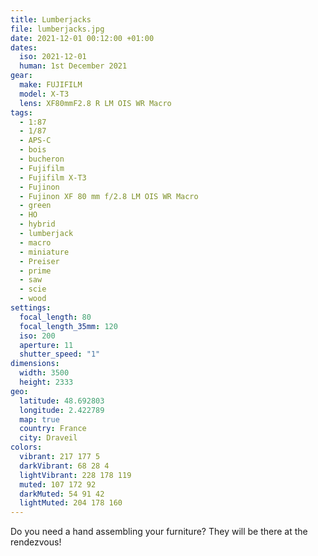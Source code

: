 ```yaml
---
title: Lumberjacks
file: lumberjacks.jpg
date: 2021-12-01 00:12:00 +01:00
dates:
  iso: 2021-12-01
  human: 1st December 2021
gear:
  make: FUJIFILM
  model: X-T3
  lens: XF80mmF2.8 R LM OIS WR Macro
tags:
  - 1:87
  - 1/87
  - APS-C
  - bois
  - bucheron
  - Fujifilm
  - Fujifilm X-T3
  - Fujinon
  - Fujinon XF 80 mm f/2.8 LM OIS WR Macro
  - green
  - HO
  - hybrid
  - lumberjack
  - macro
  - miniature
  - Preiser
  - prime
  - saw
  - scie
  - wood
settings:
  focal_length: 80
  focal_length_35mm: 120
  iso: 200
  aperture: 11
  shutter_speed: "1"
dimensions:
  width: 3500
  height: 2333
geo:
  latitude: 48.692803
  longitude: 2.422789
  map: true
  country: France
  city: Draveil
colors:
  vibrant: 217 177 5
  darkVibrant: 68 28 4
  lightVibrant: 228 178 119
  muted: 107 172 92
  darkMuted: 54 91 42
  lightMuted: 204 178 160
---
```


Do you need a hand assembling your furniture? They will be there at the rendezvous!
